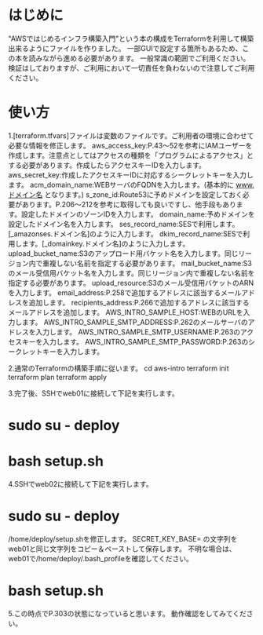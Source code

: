 # はじめに
"AWSではじめるインフラ構築入門"という本の構成をTerraformを利用して構築出来るようにファイルを作りました。
一部GUIで設定する箇所もあるため、この本を読みながら進める必要があります。
一般常識の範囲でご利用ください。
検証はしておりますが、ご利用において一切責任を負わないので注意してご利用ください。


# 使い方
1.[terraform.tfvars]ファイルは変数のファイルです。ご利用者の環境に合わせて必要な情報を修正します。
aws_access_key:P.43～52を参考にIAMユーザーを作成します。注意点としてはアクセスの種類を「プログラムによるアクセス」とする必要があります。作成したらアクセスキーIDを入力します。
aws_secret_key:作成したアクセスキーIDに対応するシークレットキーを入力します。
acm_domain_name:WEBサーバのFQDNを入力します。(基本的に www.ドメイン名 となります。)
s_zone_id:Route53に予めドメインを設定しておく必要があります。P.206～212を参考に取得しても良いですし、他手段もあります。設定したドメインのゾーンIDを入力します。
domain_name:予めドメインを設定したドメイン名を入力します。
ses_record_name:SESで利用します。[_amazonses.ドメイン名]のように入力します。
dkim_record_name:SESで利用します。[_domainkey.ドメイン名]のように入力します。
upload_bucket_name:S3のアップロード用バケット名を入力します。同じリージョン内で重複しない名前を指定する必要があります。
mail_bucket_name:S3のメール受信用バケット名を入力します。同じリージョン内で重複しない名前を指定する必要があります。
upload_resource:S3のメール受信用バケットのARNを入力します。
email_address:P.258で追加するアドレスに該当するメールアドレスを追加します。
recipients_address:P.266で追加するアドレスに該当するメールアドレスを追加します。
AWS_INTRO_SAMPLE_HOST:WEBのURLを入力します。
AWS_INTRO_SAMPLE_SMTP_ADDRESS:P.262のメールサーバのアドレスを入力します。
AWS_INTRO_SAMPLE_SMTP_USERNAME:P.263のアクセスキーを入力します。
AWS_INTRO_SAMPLE_SMTP_PASSWORD:P.263のシークレットキーを入力します。

2.通常のTerraformの構築手順に従います。
cd aws-intro
terraform init
terraform plan
terraform apply

3.完了後、SSHでweb01に接続して下記を実行します。
# sudo su - deploy
# bash setup.sh

4.SSHでweb02に接続して下記を実行します。
# sudo su - deploy
/home/deploy/setup.shを修正します。
SECRET_KEY_BASE=
の文字列をweb01と同じ文字列をコピー＆ペーストして保存します。
不明な場合は、web01で/home/deploy/.bash_profileを確認してください。
# bash setup.sh

5.この時点でP.303の状態になっていると思います。
動作確認をしてみてください。

